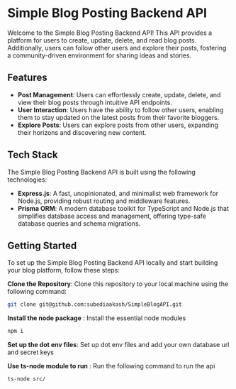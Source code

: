 # Simple Blog Posting Backend API

Welcome to the Simple Blog Posting Backend API! This API provides a platform for users to create, update, delete, and read blog posts. Additionally, users can follow other users and explore their posts, fostering a community-driven environment for sharing ideas and stories.

## Features

- **Post Management**: Users can effortlessly create, update, delete, and view their blog posts through intuitive API endpoints.
- **User Interaction**: Users have the ability to follow other users, enabling them to stay updated on the latest posts from their favorite bloggers.
- **Explore Posts**: Users can explore posts from other users, expanding their horizons and discovering new content.

## Tech Stack

The Simple Blog Posting Backend API is built using the following technologies:

- **Express.js**: A fast, unopinionated, and minimalist web framework for Node.js, providing robust routing and middleware features.
- **Prisma ORM**: A modern database toolkit for TypeScript and Node.js that simplifies database access and management, offering type-safe database queries and schema migrations.

## Getting Started

To set up the Simple Blog Posting Backend API locally and start building your blog platform, follow these steps:

**Clone the Repository**: Clone this repository to your local machine using the following command:

```bash
git clone git@github.com:subediaakash/SimpleBlogAPI.git
```

**Install the node package** : Install the essential node modules

```bash
npm i
```

**Set up the dot env files**: Set up dot env files and add your own database url and secret keys

**Use ts-node module to run** : Run the following command to run the api

```bash
ts-node src/
```
